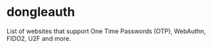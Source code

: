 # dongleauth
List of websites that support One Time Passwords (OTP), WebAuthn, FIDO2, U2F and more.
